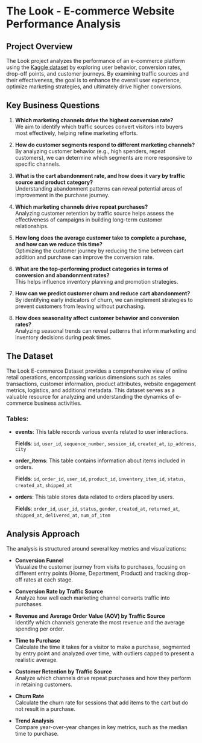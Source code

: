 # The Look - E-commerce Website Performance Analysis

## Project Overview

The Look project analyzes the performance of an e-commerce platform using the [Kaggle dataset](https://www.kaggle.com/datasets/mustafakeser4/looker-ecommerce-bigquery-dataset?resource=download&select=inventory_items.csv) by exploring user behavior, conversion rates, drop-off points, and customer journeys. By examining traffic sources and their effectiveness, the goal is to enhance the overall user experience, optimize marketing strategies, and ultimately drive higher conversions.

## Key Business Questions

1. **Which marketing channels drive the highest conversion rate?**  
   We aim to identify which traffic sources convert visitors into buyers most effectively, helping refine marketing efforts.

2. **How do customer segments respond to different marketing channels?**  
   By analyzing customer behavior (e.g., high spenders, repeat customers), we can determine which segments are more responsive to specific channels.

3. **What is the cart abandonment rate, and how does it vary by traffic source and product category?**  
   Understanding abandonment patterns can reveal potential areas of improvement in the purchase journey.

4. **Which marketing channels drive repeat purchases?**  
   Analyzing customer retention by traffic source helps assess the effectiveness of campaigns in building long-term customer relationships.

5. **How long does the average customer take to complete a purchase, and how can we reduce this time?**  
   Optimizing the customer journey by reducing the time between cart addition and purchase can improve the conversion rate.

6. **What are the top-performing product categories in terms of conversion and abandonment rates?**  
   This helps influence inventory planning and promotion strategies.

7. **How can we predict customer churn and reduce cart abandonment?**  
   By identifying early indicators of churn, we can implement strategies to prevent customers from leaving without purchasing.

8. **How does seasonality affect customer behavior and conversion rates?**  
   Analyzing seasonal trends can reveal patterns that inform marketing and inventory decisions during peak times.

## The Dataset

The Look E-commerce Dataset provides a comprehensive view of online retail operations, encompassing various dimensions such as sales transactions, customer information, product attributes, website engagement metrics, logistics, and additional metadata. This dataset serves as a valuable resource for analyzing and understanding the dynamics of e-commerce business activities.

### Tables:

- **events**: This table records various events related to user interactions.

  **Fields**: `id`, `user_id`, `sequence_number`, `session_id`, `created_at`, `ip_address`, `city`

- **order_items**: This table contains information about items included in orders.

  **Fields**: `id`, `order_id`, `user_id`, `product_id`, `inventory_item_id`, `status`, `created_at`, `shipped_at`

- **orders**: This table stores data related to orders placed by users.

  **Fields**: `order_id`, `user_id`, `status`, `gender`, `created_at`, `returned_at`, `shipped_at`, `delivered_at`, `num_of_item`

## Analysis Approach

The analysis is structured around several key metrics and visualizations:

- **Conversion Funnel**  
  Visualize the customer journey from visits to purchases, focusing on different entry points (Home, Department, Product) and tracking drop-off rates at each stage.

- **Conversion Rate by Traffic Source**  
  Analyze how well each marketing channel converts traffic into purchases.

- **Revenue and Average Order Value (AOV) by Traffic Source**  
  Identify which channels generate the most revenue and the average spending per order.

- **Time to Purchase**  
  Calculate the time it takes for a visitor to make a purchase, segmented by entry point and analyzed over time, with outliers capped to present a realistic average.

- **Customer Retention by Traffic Source**  
  Analyze which channels drive repeat purchases and how they perform in retaining customers.

- **Churn Rate**  
  Calculate the churn rate for sessions that add items to the cart but do not result in a purchase.

- **Trend Analysis**  
  Compare year-over-year changes in key metrics, such as the median time to purchase.
